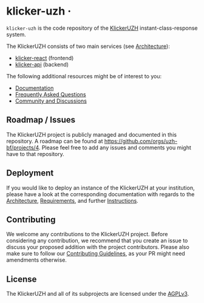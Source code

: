 # klicker-uzh &middot;

`klicker-uzh` is the code repository of the [KlickerUZH](https://www.klicker.uzh.ch/) instant-class-response system.

The KlickerUZH consists of two main services (see [Architecture](https://uzh-bf.github.io/klicker-uzh/docs/deployment/deployment_architecture)):

- [klicker-react](https://github.com/uzh-bf/klicker-uzh/tree/dev/frontend) (frontend)
- [klicker-api](https://github.com/uzh-bf/klicker-uzh/tree/dev/backend) (backend)

The following additional resources might be of interest to you:

- [Documentation](https://uzh-bf.github.io/klicker-uzh/docs/introduction/getting_started)
- [Frequently Asked Questions](https://uzh-bf.github.io/klicker-uzh/docs/faq/faq)
- [Community and Discussions](https://github.com/uzh-bf/klicker-uzh/discussions)

## Roadmap / Issues

The KlickerUZH project is publicly managed and documented in this repository. A roadmap can be found at <https://github.com/orgs/uzh-bf/projects/4>. Please feel free to add any issues and comments you might have to that repository.

## Deployment

If you would like to deploy an instance of the KlickerUZH at your institution, please have a look at the corresponding documentation with regards to the [Architecture](https://uzh-bf.github.io/klicker-uzh/docs/deployment/deployment_architecture), [Requirements](https://uzh-bf.github.io/klicker-uzh/docs/deployment/deployment_requirements), and further [Instructions](https://uzh-bf.github.io/klicker-uzh/docs/deployment/deployment_docker).

## Contributing

We welcome any contributions to the KlickerUZH project. Before considering any contribution, we recommend that you create an issue to discuss your proposed addition with the project contributors. Please also make sure to follow our [Contributing Guidelines](https://uzh-bf.github.io/klicker-uzh/docs/contributing/contributing_guidelines), as your PR might need amendments otherwise.

## License

The KlickerUZH and all of its subprojects are licensed under the [AGPLv3](https://www.gnu.org/licenses/agpl-3.0.de.html).
